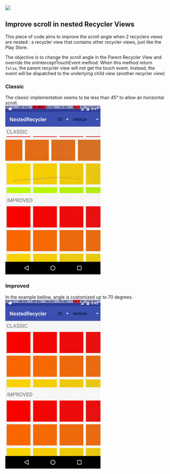 [![](https://jitpack.io/v/nimblehq/NestedRecyclerView.svg)](https://jitpack.io/#nimblehq/NestedRecyclerView)

## Improve scroll in nested Recycler Views
This piece of code aims to improve the scroll angle when 2 recyclers views are nested : a recycler view that contains other recycler views, just like the Play Store.

The objective is to change the scroll angle in the Parent Recycler View and override the onInterceptTouchEvent method. When this method return `false`, the parent recycler view will not get the touch event. Instead, the 
event will be dispatched to the underlying child view (another recycler view)

### Classic
The classic implementation seems to be less than 45° to allow an horizontal scroll.  
<img src="https://raw.githubusercontent.com/MalikDE/NestedRecyclerView/master/doc/img/classic.gif" width="300">

### Improved
In the example bellow, angle is customized up to 70 degrees.  
<img src="https://raw.githubusercontent.com/MalikDE/NestedRecyclerView/master/doc/img/imp.gif" width="300">
